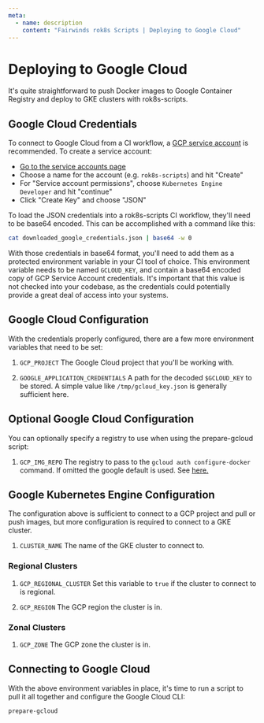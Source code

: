 ```yaml
---
meta:
  - name: description
    content: "Fairwinds rok8s Scripts | Deploying to Google Cloud"
---
```

# Deploying to Google Cloud
It's quite straightforward to push Docker images to Google Container Registry and deploy to GKE clusters with rok8s-scripts.

## Google Cloud Credentials
To connect to Google Cloud from a CI workflow, a [GCP service account](https://console.cloud.google.com/iam-admin/serviceaccounts)
is recommended. To create a service account:
* [Go to the service accounts page](https://console.cloud.google.com/iam-admin/serviceaccounts)
* Choose a name for the account (e.g. `rok8s-scripts`) and hit "Create"
* For "Service account permissions", choose `Kubernetes Engine Developer` and hit "continue"
* Click "Create Key" and choose "JSON"


To load the JSON credentials into a rok8s-scripts CI workflow, they'll need to be base64 encoded.
This can be accomplished with a command like this:

```bash
cat downloaded_google_credentials.json | base64 -w 0
```

With those credentials in base64 format, you'll need to add them as a protected environment variable in your CI tool of choice. This environment variable needs to be named `GCLOUD_KEY`, and contain a base64 encoded copy of GCP Service Account credentials. It's important that this value is not checked into your codebase, as the credentials could potentially provide a great deal of access into your systems.

## Google Cloud Configuration
With the credentials properly configured, there are a few more environment variables that need to be set:

1. `GCP_PROJECT`
The Google Cloud project that you'll be working with.

2. `GOOGLE_APPLICATION_CREDENTIALS`
A path for the decoded `$GCLOUD_KEY` to be stored. A simple value like `/tmp/gcloud_key.json` is generally sufficient here.

## Optional Google Cloud Configuration
You can optionally specify a registry to use when using the prepare-gcloud script:

1. `GCP_IMG_REPO`
The registry to pass to the `gcloud auth configure-docker` command. If omitted the google default is used. See [here.](https://cloud.google.com/sdk/gcloud/reference/auth/configure-docker)

## Google Kubernetes Engine Configuration
The configuration above is sufficient to connect to a GCP project and pull or push images, but more configuration is required to connect to a GKE cluster.

1. `CLUSTER_NAME`
The name of the GKE cluster to connect to.

### Regional Clusters
1. `GCP_REGIONAL_CLUSTER`
Set this variable to `true` if the cluster to connect to is regional.

2. `GCP_REGION`
The GCP region the cluster is in.

### Zonal Clusters
1. `GCP_ZONE`
The GCP zone the cluster is in.

## Connecting to Google Cloud
With the above environment variables in place, it's time to run a script to pull it all together and configure the Google Cloud CLI:

```bash
prepare-gcloud
```
